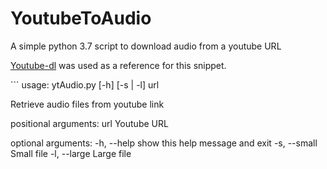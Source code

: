 # YoutubeToAudio
A simple python 3.7 script to download audio from a youtube URL
<p>
  <a href="https://github.com/ytdl-org/youtube-dl">Youtube-dl</a> was used as a reference for this snippet.
</p>
```
usage: ytAudio.py [-h] [-s | -l] url

Retrieve audio files from youtube link

positional arguments:
  url          Youtube URL

optional arguments:
  -h, --help   show this help message and exit
  -s, --small  Small file
  -l, --large  Large file
  ```
